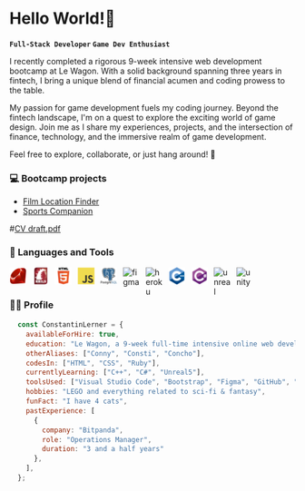 # Hello World!👋

**`Full-Stack Developer` `Game Dev Enthusiast`**

I recently completed a rigorous 9-week intensive web development bootcamp at Le Wagon. With a solid background spanning three years in fintech, I bring a unique blend of financial acumen and coding prowess to the table.

My passion for game development fuels my coding journey. Beyond the fintech landscape, I'm on a quest to explore the exciting world of game design. Join me as I share my experiences, projects, and the intersection of finance, technology, and the immersive realm of game development.

Feel free to explore, collaborate, or just hang around! 🚀

### 💻 Bootcamp projects

  <ul>
    <li list-style-type="none"><a href="https://github.com/constiL/FILM_LOCATION_FINDER">Film Location Finder</a>
    <li><a href="https://github.com/Jshedds/SPORTS_COMPANION">Sports Companion</a>
  </ul>

#[CV draft.pdf](https://github.com/constiL/constiL/files/13743404/CV.draft.pdf)

### 🧰 Languages and Tools
  <img align="left" alt="ruby" width="30px" style="padding-right:10px;" src="https://raw.githubusercontent.com/devicons/devicon/master/icons/ruby/ruby-original.svg"/>
  <img align="left" alt="rails" width="30px" style="padding-right:10px;" src="https://raw.githubusercontent.com/devicons/devicon/master/icons/rails/rails-original-wordmark.svg"/>
  <img align="left" alt="html5" width="30px" style="padding-right:10px;" src="https://raw.githubusercontent.com/devicons/devicon/master/icons/html5/html5-original-wordmark.svg"/>
  <img align="left" alt="javascript" width="30px" style="padding-right:10px;" src="https://raw.githubusercontent.com/devicons/devicon/master/icons/javascript/javascript-original.svg"/>
  <img align="left" alt="postgresql" width="30px" style="padding-right:10px;" src="https://raw.githubusercontent.com/devicons/devicon/master/icons/postgresql/postgresql-original-wordmark.svg"/>
  <img align="left" alt="figma" width="30px" style="padding-right:10px;" src="https://www.vectorlogo.zone/logos/figma/figma-icon.svg"/>
  <img align="left" alt="heroku" width="30px" style="padding-right:10px;" src="https://www.vectorlogo.zone/logos/heroku/heroku-icon.svg"/>
  <img align="left" alt="cplusplus" width="30px" style="padding-right:10px;" src="https://raw.githubusercontent.com/devicons/devicon/master/icons/cplusplus/cplusplus-original.svg"/>
  <img align="left" alt="csharp" width="30px" style="padding-right:10px;" src="https://raw.githubusercontent.com/devicons/devicon/master/icons/csharp/csharp-original.svg"/>
  <img align="left" alt="unreal" width="30px" style="padding-right:10px;" src="https://raw.githubusercontent.com/kenangundogan/fontisto/036b7eca71aab1bef8e6a0518f7329f13ed62f6b/icons/svg/brand/unreal-engine.svg"/>
  <img align="left" alt="unity" width="30px" style="padding-right:10px;" src="https://www.vectorlogo.zone/logos/unity3d/unity3d-icon.svg"/>
  <br />

#

### 👨‍💻 Profile

```javascript
  const ConstantinLerner = {
    availableForHire: true,
    education: "Le Wagon, a 9-week full-time intensive online web development bootcamp",
    otherAliases: ["Conny", "Consti", "Concho"],
    codesIn: ["HTML", "CSS", "Ruby"],
    currentlyLearning: ["C++", "C#", "Unreal5"],
    toolsUsed: ["Visual Studio Code", "Bootstrap", "Figma", "GitHub", "Heroku", "Cloudinary"],
    hobbies: "LEGO and everything related to sci-fi & fantasy",
    funFact: "I have 4 cats",
    pastExperience: [
      {
        company: "Bitpanda",
        role: "Operations Manager",
        duration: "3 and a half years"
      },
    ],
  };
```
